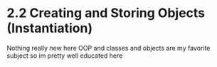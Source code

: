 # 2.2 Creating and Storing Objects (Instantiation)

Nothing really new here OOP and classes and objects are my favorite subject so im pretty well educated here
